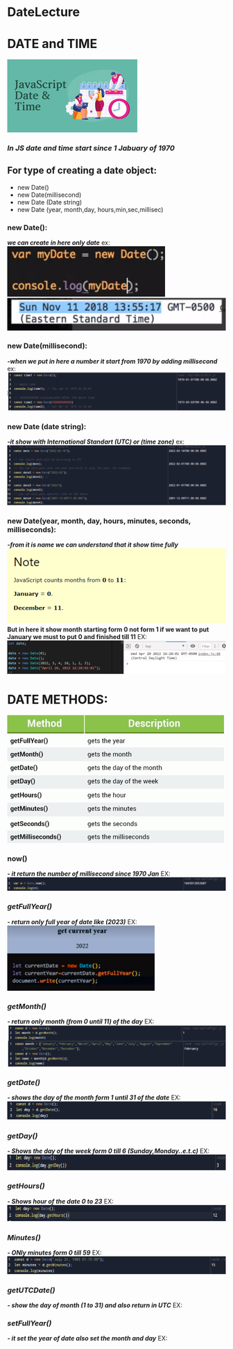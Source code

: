 # DateLecture
# DATE and TIME
![alt text](./photo/1.jpg)
### *In JS date and time start since 1 Jabuary of 1970*
## For type of creating a date object:
- new Date()
- new Date(millisecond)
- new Date (Date string)
- new Date (year, month,day, hours,min,sec,millisec)

### new Date():
***we can create in here only date*** ex:
![alt text](./photo/2.png)
![alt text](./photo/3.png)

### new Date(**millisecond**):
***-when we put in here a number it start from 1970 by adding millisecond*** ex:
![alt text](./photo/4.png)

### new Date (**date string**):
***-it show with International Standart (UTC) or (time zone)*** ex:
![alt text](./photo/5.png)

### new Date(**year, month, day, hours, minutes, seconds, milliseconds**):
***-from it is name we can understand that it show time fully***
![alt text](./photo/Note.png)
****But in here it show month starting form **0** not form **1** if we want to put January we must to put 0 and finished till **11****** EX:
![alt text](./photo/6.png)

# **DATE METHODS**:
![alt text](./photo/Methods.jpg)

### **now()**
***- it return the number of millisecond since 1970 Jan***  EX:
![alt text](./photo/7.png)
### ***getFullYear()***
***- return only full year of date like (2023)*** EX:
![alt text](./photo/8.png)
### ***getMonth()***
***- return only month (from *0* until *11*) of the day*** EX:
![alt text](./photo/9.png)


### ***getDate()***
***- shows the day of the month form 1 until 31 of the date*** EX:
![alt text](./photo/10.png)

### ***getDay()***
***- Shows the day of the week form 0 till 6 (Sunday,Monday..e.t.c)*** EX:
![alt text](./photo/11.png)
### ***getHours()***
***- Shows hour of the date 0 to 23*** EX:
![alt text](./photo/12.png)


### ***Minutes()***
***- ONly minutes form 0 till 59*** EX:
![alt text](./photo/13.png)


### ***getUTCDate()***
***- show the day of month (1 to 31) and also return in UTC*** EX:


### ***setFullYear()***
***- it set the year of date also set the month and day*** EX:







